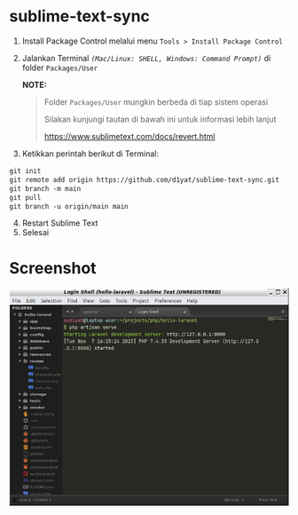 # sublime-text-sync
1. Install Package Control melalui menu `Tools > Install Package Control`
2. Jalankan Terminal _`(Mac/Linux: SHELL, Windows: Command Prompt)`_ di folder `Packages/User`
   
   **NOTE:**
   > Folder `Packages/User` mungkin berbeda di tiap sistem operasi
   > 
   > Silakan kunjungi tautan di bawah ini untuk informasi lebih lanjut
   > 
   > https://www.sublimetext.com/docs/revert.html
   
4. Ketikkan perintah berikut di Terminal:
```
git init
git remote add origin https://github.com/d1yat/sublime-text-sync.git
git branch -m main
git pull
git branch -u origin/main main
```
4. Restart Sublime Text
5. Selesai

# Screenshot
![Alt text](screenshot.jpg?raw=true "Sublime Text")
